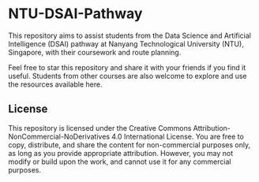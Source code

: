 # NTU-DSAI-Pathway
This repository aims to assist students from the Data Science and Artificial Intelligence (DSAI) pathway at Nanyang Technological University (NTU), Singapore, with their coursework and route planning.

Feel free to star this repository and share it with your friends if you find it useful. Students from other courses are also welcome to explore and use the resources available here.

## License
This repository is licensed under the Creative Commons Attribution-NonCommercial-NoDerivatives 4.0 International License. You are free to copy, distribute, and share the content for non-commercial purposes only, as long as you provide appropriate attribution. However, you may not modify or build upon the work, and cannot use it for any commercial purposes.
